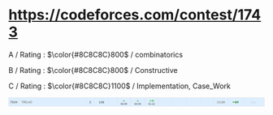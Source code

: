 # https://codeforces.com/contest/1743

A / Rating : $\color{#8C8C8C}800$ / combinatorics

B / Rating : $\color{#8C8C8C}800$ / Constructive

C / Rating : $\color{#8C8C8C}1100$ / Implementation, Case_Work

![My Image](https://github.com/kss418/Codeforces/blob/main/Images/Edu137.png)
